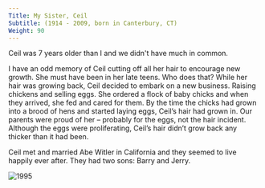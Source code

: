 ```yaml
---
Title: My Sister, Ceil
Subtitle: (1914 - 2009, born in Canterbury, CT)
Weight: 90
---
```


Ceil was 7 years older than I and we didn't have much in common.

I have an odd memory of Ceil cutting off all her hair to encourage new growth. She must have been in her late teens. Who does that? While her hair was growing back, Ceil decided to embark on a new business. Raising chickens and selling eggs. She ordered a flock of baby chicks and when they arrived, she fed and cared for them. By the time the chicks had grown into a brood of hens and started laying eggs, Ceil’s hair had grown in. Our parents were proud of her – probably for the eggs, not the hair incident. Although the eggs were proliferating, Ceil’s hair didn’t grow back any thicker than it had been.

Ceil met and married Abe Witler in California and they seemed to live happily ever after. They had two sons: Barry and Jerry.

![1995](/images/1995.jpg "Me, Esther, Jake, Ceil")